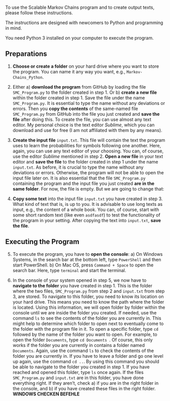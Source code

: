 To use the Scalable Markov Chains program and to create output texts, please follow these instructions.

The instructions are designed with newcomers to Python and programming in mind.

You need Python 3 installed on your computer to execute the program.

## Preparations

1) __Choose or create a folder__ on your hard drive where you want to store the program. You can name it any way you want, e.g., `Markov-Chains_Python`.

2) Either a) __download the program__ from GitHub by loading the file `SMC_Program.py` to the folder created in step 1. Or b) __create a new file__ within the folder created in step 1. Save the file under the name `SMC_Program.py`. It is essential to type the name without any deviations or errors. Then you __copy the contents__ of the same-named file `SMC_Program.py` from GitHub into the file you just created and __save the file__ after doing this. To create the file, you can use almost any text editor. My personal choice is the text editor _Sublime_, which you can download and use for free (I am not affiliated with them by any means).

3) __Create the input file__ `input.txt`. This file will contain the text the program uses to learn the probabilities for symbols following one another. Here, again, you can use any text editor of your choosing. You can, of course, use the editor _Sublime_ mentioned in step 2. __Open a new file__ in your text editor and __save the file__ to the folder created in step 1 under the name `input.txt`. As before, it is crucial to type the name without any deviations or errors. Otherwise, the program will not be able to open the input file later on. It is also essential that the file `SMC_Program.py` containing the program and the input file you just created __are in the same folder__. For now, the file is empty. But we are going to change that:

4) __Copy some text__ into the input file `input.txt` you have created in step 3. What kind of text that is, is up to you. It is advisable to use long texts as input, e.g., the content of a whole book. You can, of course, start with some short random text (like even `asdfasdf`) to test the functionality of the program in your setting. After copying the text into `input.txt`, __save the file__.

## Executing the Program

5) To execute the program, you have to __open the console__: a) On Windows Systems, in the search bar at the bottom left, type `PowerShell` and then start PowerShell. b) On Mac OS, press `Command + Space` to open the search bar. Here, type `terminal` and start the terminal.

6) In the console of your system opened in step 5, we now have to __navigate to the folder__ you have created in step 1. This is the folder where the two files, `SMC_Program.py` from step 2 and `input.txt` from step 3, are stored. To navigate to this folder, you need to know its location on your hard drive. This means you need to know the path where the folder is located. Using this information, we will open folder by folder within the console until we are inside the folder you created. If needed, use the command `ls` to see the contents of the folder you are currently in. This might help to determine which folder to open next to eventually come to the folder with the program file in it. To open a specific folder, type `cd` followed by the name of the folder you want to open. For example, to open the folder `Documents`, type `cd Documents `. Of course, this only works if the folder you are currently in contains a folder named `Documents`. Again, use the command `ls` to check the contents of the folder you are currently in. If you have to leave a folder and go one level up again, use the command `cd ..`. By using this command you should be able to navigate to the folder you created in step 1. If you have reached and opened this folder, type `ls` once again. If the files `SMC_Program.py` and `input.txt` are in this folder, you have done everything right. If they aren’t, check a) if you are in the right folder in the console, and b) if you have created these files in the right folder. __WINDOWS CHECKEN BEFEHLE__
